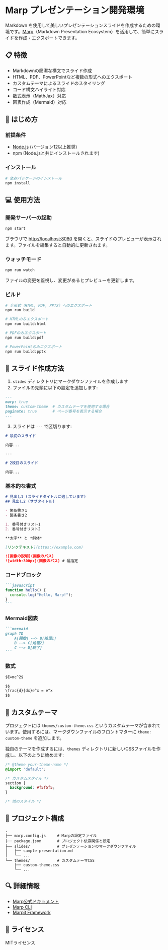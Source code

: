 # Marp プレゼンテーション開発環境

Markdown を使用して美しいプレゼンテーションスライドを作成するための環境です。[Marp](https://marp.app/)（Markdown Presentation Ecosystem）を活用して、簡単にスライドを作成・エクスポートできます。

## 📋 特徴

- Markdownの簡潔な構文でスライド作成
- HTML、PDF、PowerPointなど複数の形式へのエクスポート
- カスタムテーマによるスライドのスタイリング
- コード構文ハイライト対応
- 数式表示（MathJax）対応
- 図表作成（Mermaid）対応

## 🚀 はじめ方

### 前提条件

- [Node.js](https://nodejs.org/) (バージョン12以上推奨)
- npm (Node.jsと共にインストールされます)

### インストール

```bash
# 依存パッケージのインストール
npm install
```

## 💻 使用方法

### 開発サーバーの起動

```bash
npm start
```

ブラウザで [http://localhost:8080](http://localhost:8080) を開くと、スライドのプレビューが表示されます。ファイルを編集すると自動的に更新されます。

### ウォッチモード

```bash
npm run watch
```

ファイルの変更を監視し、変更があるとプレビューを更新します。

### ビルド

```bash
# 全形式（HTML, PDF, PPTX）へのエクスポート
npm run build

# HTMLのみエクスポート
npm run build:html

# PDFのみエクスポート
npm run build:pdf

# PowerPointのみエクスポート
npm run build:pptx
```

## 📝 スライド作成方法

1. `slides` ディレクトリにマークダウンファイルを作成します
2. ファイルの先頭に以下の設定を追加します:

```markdown
---
marp: true
theme: custom-theme  # カスタムテーマを使用する場合
paginate: true       # ページ番号を表示する場合
---
```

3. スライドは `---` で区切ります:

```markdown
# 最初のスライド

内容...

---

# 2枚目のスライド

内容...
```

### 基本的な書式

```markdown
# 見出し1 (スライドタイトルに適しています)
## 見出し2 (サブタイトル)

- 箇条書き1
- 箇条書き2

1. 番号付きリスト1
2. 番号付きリスト2

**太字** と *斜体*

[リンクテキスト](https://example.com)

![画像の説明](画像のパス)
![width:300px](画像のパス) # 幅指定
```

### コードブロック

````markdown
```javascript
function hello() {
  console.log("Hello, Marp!");
}
```
````

### Mermaid図表

````markdown
```mermaid
graph TD
    A[開始] --> B[処理1]
    B --> C[処理2]
    C --> D[終了]
```
````

### 数式

```markdown
$E=mc^2$

$$
\frac{d}{dx}e^x = e^x
$$
```

## 🎨 カスタムテーマ

プロジェクトには `themes/custom-theme.css` というカスタムテーマが含まれています。使用するには、マークダウンファイルのフロントマターに `theme: custom-theme` を追加します。

独自のテーマを作成するには、`themes` ディレクトリに新しいCSSファイルを作成し、以下のように始めます:

```css
/* @theme your-theme-name */
@import 'default';

/* カスタムスタイル */
section {
  background: #f5f5f5;
}

/* 他のスタイル */
```

## 📁 プロジェクト構成

```
.
├── marp.config.js     # Marpの設定ファイル
├── package.json       # プロジェクト依存関係と設定
├── slides/            # プレゼンテーションのマークダウンファイル
│   ├── sample-presentation.md
│   └── ...
└── themes/            # カスタムテーマCSS
    ├── custom-theme.css
    └── ...
```

## 🔍 詳細情報

- [Marp公式ドキュメント](https://marpit.marp.app/)
- [Marp CLI](https://github.com/marp-team/marp-cli)
- [Marpit Framework](https://github.com/marp-team/marpit)

## 📜 ライセンス

MITライセンス
